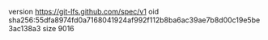 version https://git-lfs.github.com/spec/v1
oid sha256:55dfa8974fd0a7168041924af992f112b8ba6ac39ae7b8d00c19e5be3ac138a3
size 9016
